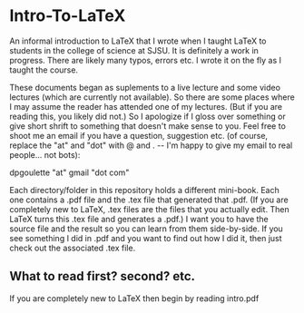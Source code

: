 # Intro-To-LaTeX
An informal introduction to LaTeX that I wrote when I taught LaTeX to students in the college of science at SJSU.  It is definitely a work in progress.  There are likely many typos, errors etc.  I wrote it on the fly as I taught the course.

These documents began as suplements to a live lecture and some video lectures (which are currently not available).  So there are some places where I may assume the reader has attended one of my lectures.  (But if you are reading this, you likely did not.)  So I apologize if I gloss over something or give short shrift to something that doesn't make sense to you.  Feel free to shoot me an email if you have a question, suggestion etc. (of course, replace the "at" and "dot" with @ and . -- I'm happy to give my email to real people... not bots):

dpgoulette "at" gmail "dot com"

Each directory/folder in this repository holds a different mini-book.  Each one contains a .pdf file and the .tex file that generated that .pdf.  (If you are completely new to LaTeX, .tex files are the files that you actually edit.  Then LaTeX turns this .tex file and generates a .pdf.)  I want you to have the source file and the result so you can learn from them side-by-side.  If you see something I did in .pdf and you want to find out how I did it, then just check out the associated .tex file.

## What to read first? second? etc.
If you are completely new to LaTeX then begin by reading intro.pdf
